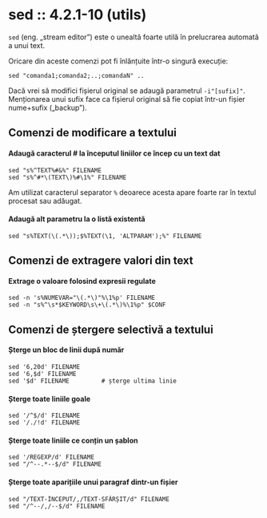 sed :: 4.2.1-10 (utils)
=======================

`sed` (eng. „stream editor”) este o unealtă foarte utilă în prelucrarea automată a unui text.

Oricare din aceste comenzi pot fi înlănțuite într-o singură execuție:

    sed "comanda1;comanda2;..;comandaN" ..

Dacă vrei să modifici fișierul original se adaugă parametrul `-i"[sufix]"`. Menționarea unui sufix face ca fișierul original să fie copiat într-un fișier nume+sufix („backup”).


Comenzi de modificare a textului
--------------------------------

#### Adaugă caracterul # la începutul liniilor ce încep cu un text dat

    sed "s%^TEXT%#&%" FILENAME
    sed "s%^#*\(TEXT\)%#\1%" FILENAME

Am utilizat caracterul separator `%` deoarece acesta apare foarte rar în textul procesat sau adăugat.

#### Adaugă alt parametru la o listă existentă

    sed "s%TEXT(\(.*\));$%TEXT(\1, 'ALTPARAM');%" FILENAME


Comenzi de extragere valori din text
------------------------------------

#### Extrage o valoare folosind expresii regulate

    sed -n 's%NUMEVAR="\(.*\)"%\1%p' FILENAME
    sed -n "s%^\s*$KEYWORD\s\+\(.*\)%\1%p" $CONF


Comenzi de ștergere selectivă a textului
----------------------------------------

#### Șterge un bloc de linii după număr

    sed '6,20d' FILENAME
    sed '6,$d' FILENAME
    sed '$d' FILENAME         # șterge ultima linie

#### Șterge toate liniile goale

    sed '/^$/d' FILENAME
    sed '/./!d' FILENAME

#### Șterge toate liniile ce conțin un șablon

    sed '/REGEXP/d' FILENAME
    sed "/^--.*--$/d" FILENAME

#### Șterge toate aparițiile unui paragraf dintr-un fișier

    sed "/TEXT-ÎNCEPUT/,/TEXT-SFÂRȘIT/d" FILENAME
    sed "/^--/,/--$/d" FILENAME
